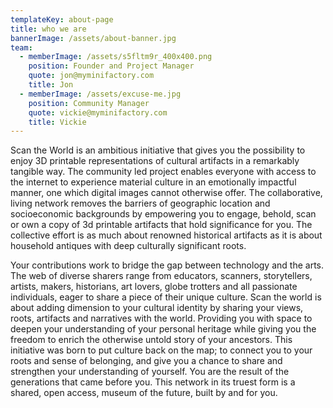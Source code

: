 ```yaml
---
templateKey: about-page
title: who we are
bannerImage: /assets/about-banner.jpg
team:
  - memberImage: /assets/s5fltm9r_400x400.png
    position: Founder and Project Manager
    quote: jon@myminifactory.com
    title: Jon
  - memberImage: /assets/excuse-me.jpg
    position: Community Manager
    quote: vickie@myminifactory.com
    title: Vickie
---
```

Scan the World is an ambitious initiative that gives you the possibility to
enjoy 3D printable representations of cultural artifacts in a remarkably
tangible way. The community led project enables everyone with access to the
internet to experience material culture in an emotionally impactful manner,
one which digital images cannot otherwise offer. The collaborative, living
network removes the barriers of geographic location and socioeconomic
backgrounds by empowering you to engage, behold, scan or own a copy of 3d
printable artifacts that hold significance for you. The collective effort is
as much about renowned historical artifacts as it is about household antiques
with deep culturally significant roots.


Your contributions work to bridge the gap between technology and the arts. The
web of diverse sharers range from educators, scanners, storytellers, artists,
makers, historians, art lovers, globe trotters and all passionate individuals,
eager to share a piece of their unique culture. Scan the world is about adding
dimension to your cultural identity by sharing your views, roots, artifacts
and narratives with the world. Providing you with space to deepen your
understanding of your personal heritage while giving you the freedom to enrich
the otherwise untold story of your ancestors. This initiative was born to put
culture back on the map; to connect you to your roots and sense of belonging,
and give you a chance to share and strengthen your understanding of yourself.
You are the result of the generations that came before you. This network in
its truest form is a shared, open access, museum of the future, built by and
for you.
